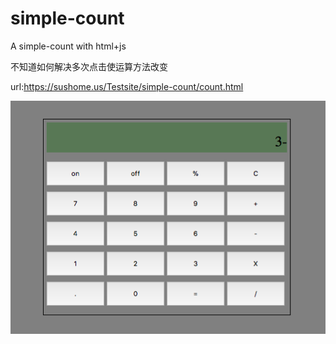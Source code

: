 # simple-count
A simple-count with html+js

不知道如何解决多次点击使运算方法改变

url:https://sushome.us/Testsite/simple-count/count.html


![Image text](https://raw.githubusercontent.com/susdevlop/simple-count/master/images/simple-count.png)

